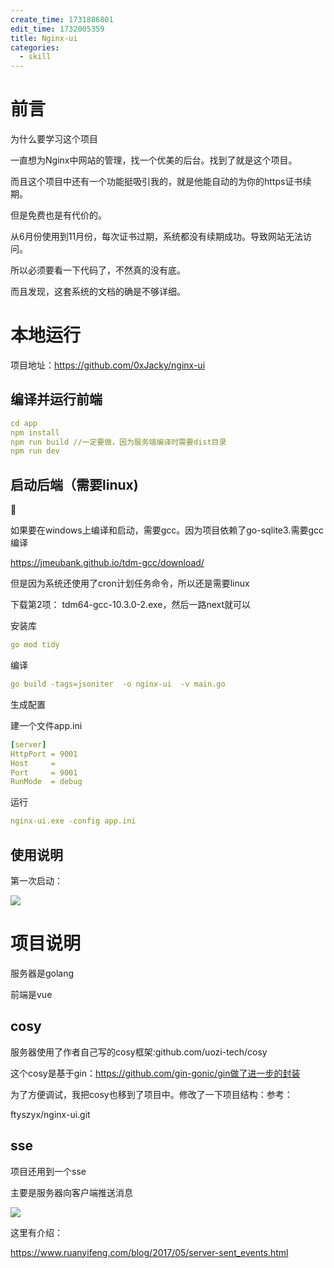 ```yaml
---
create_time: 1731886801
edit_time: 1732005359
title: Nginx-ui
categories:
  - skill
---
```



# 前言

为什么要学习这个项目

一直想为Nginx中网站的管理，找一个优美的后台。找到了就是这个项目。

而且这个项目中还有一个功能挺吸引我的，就是他能自动的为你的https证书续期。

但是免费也是有代价的。

从6月份使用到11月份，每次证书过期，系统都没有续期成功。导致网站无法访问。

所以必须要看一下代码了，不然真的没有底。

而且发现，这套系统的文档的确是不够详细。

# 本地运行

项目地址：https://github.com/0xJacky/nginx-ui

## 编译并运行前端

```yaml
cd app
npm install
npm run build //一定要做，因为服务端编译时需要dist目录
npm run dev
```

## 启动后端（需要linux)

<div class="callout callout-bg-2 callout-border-2">
<div class='callout-emoji'>🍞</div>
<p>如果要在windows上编译和启动，需要gcc。因为项目依赖了go-sqlite3.需要gcc编译</p>
<p><a href="https://jmeubank.github.io/tdm-gcc/download/">https://jmeubank.github.io/tdm-gcc/download/</a></p>
<p>但是因为系统还使用了cron计划任务命令，所以还是需要linux</p>
</div>

下载第2项： tdm64-gcc-10.3.0-2.exe，然后一路next就可以

安装库

```yaml
go mod tidy
```

编译

```yaml
go build -tags=jsoniter  -o nginx-ui  -v main.go
```

生成配置

建一个文件app.ini

```yaml
[server]
HttpPort = 9001
Host     = 
Port     = 9001
RunMode  = debug
```

运行

```yaml
nginx-ui.exe -config app.ini
```

## 使用说明

第一次启动：

<img src="/assets/PkiJbMbsHoQByXxDN2gchCCAnpg.png" src-width="706" class="markdown-img m-auto" src-height="527" align="center"/>

# 项目说明

服务器是golang

前端是vue

## cosy

服务器使用了作者自己写的cosy框架:github.com/uozi-tech/cosy

这个cosy是基于gin：https://github.com/gin-gonic/gin做了进一步的封装

为了方便调试，我把cosy也移到了项目中。修改了一下项目结构：参考：

ftyszyx/nginx-ui.git

## sse

项目还用到一个sse

主要是服务器向客户端推送消息

 

<img src="/assets/Qxzwbd015osuz5xzRfbc8tZznmg.png" src-width="513" class="markdown-img m-auto" src-height="349" align="center"/>

这里有介绍：

https://www.ruanyifeng.com/blog/2017/05/server-sent_events.html

